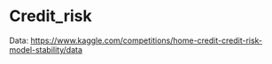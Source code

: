 # Credit_risk

Data: https://www.kaggle.com/competitions/home-credit-credit-risk-model-stability/data
